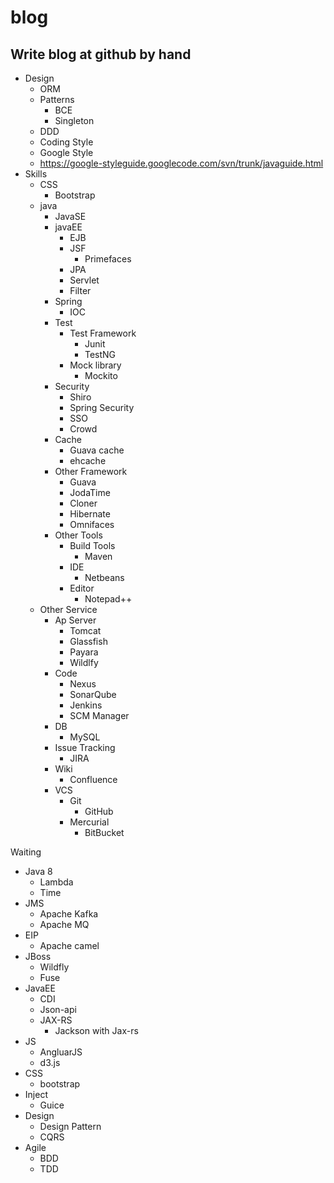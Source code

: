 # blog
Write blog at github by hand
----
* Design
   * ORM
   * Patterns
      * BCE
      * Singleton
   * DDD
  *  Coding Style
    *  Google Style
    *  https://google-styleguide.googlecode.com/svn/trunk/javaguide.html
* Skills
   * CSS
      * Bootstrap
   * java
      * JavaSE
      * javaEE
         * EJB
         * JSF
            * Primefaces
         * JPA
         * Servlet
         * Filter
      * Spring
         * IOC
      * Test
         * Test Framework
            * Junit
            * TestNG
         * Mock library
            * Mockito
      * Security
         * Shiro
         * Spring Security
         * SSO
         * Crowd
      * Cache
        * Guava cache
        * ehcache
      * Other Framework
         * Guava
         * JodaTime
         * Cloner
         * Hibernate
         * Omnifaces
      * Other Tools
         * Build Tools
            * Maven
         * IDE
            * Netbeans
         * Editor
            * Notepad++
   * Other Service
      * Ap Server
         * Tomcat
         * Glassfish
         * Payara
         * Wildlfy
      * Code
         * Nexus
         * SonarQube
         * Jenkins
         * SCM Manager
      * DB
         * MySQL
      * Issue Tracking
         * JIRA
      * Wiki
         * Confluence
      * VCS
         * Git
            * GitHub
         * Mercurial
            * BitBucket
         
Waiting
* Java 8
  * Lambda
  * Time
* JMS
  * Apache Kafka
  * Apache MQ
* EIP
  * Apache camel
* JBoss
  * Wildfly
  * Fuse
* JavaEE
  * CDI
  * Json-api
  * JAX-RS
    * Jackson with Jax-rs
* JS
  * AngluarJS
  * d3.js
* CSS
  * bootstrap
* Inject
  * Guice
* Design
  * Design Pattern
  * CQRS
* Agile
  * BDD
  * TDD
